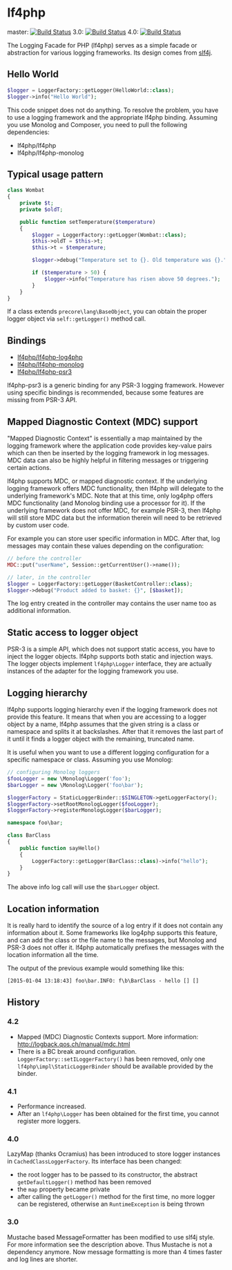 lf4php
======

master: [![Build Status](https://travis-ci.org/szjani/lf4php.png?branch=master)](https://travis-ci.org/szjani/lf4php)
3.0: [![Build Status](https://travis-ci.org/szjani/lf4php.png?branch=3.0)](https://travis-ci.org/szjani/lf4php)
4.0: [![Build Status](https://travis-ci.org/szjani/lf4php.png?branch=4.0)](https://travis-ci.org/szjani/lf4php)

The Logging Facade for PHP (lf4php) serves as a simple facade or abstraction for various logging frameworks. Its design comes from [slf4j](http://www.slf4j.org).

Hello World
-----------

```php
$logger = LoggerFactory::getLogger(HelloWorld::class);
$logger->info("Hello World");
```

This code snippet does not do anything. To resolve the problem, you have to use a logging framework and the appropriate lf4php binding. Assuming you use Monolog and Composer,
you need to pull the following dependencies:

* lf4php/lf4php
* lf4php/lf4php-monolog

Typical usage pattern
---------------------

```php
class Wombat
{
    private $t;
    private $oldT;

    public function setTemperature($temperature)
    {
        $logger = LoggerFactory::getLogger(Wombat::class);
        $this->oldT = $this->t;
        $this->t = $temperature;

        $logger->debug("Temperature set to {}. Old temperature was {}.", [$this->t, $this->oldT]);

        if ($temperature > 50) {
            $logger->info("Temperature has risen above 50 degrees.");
        }
    }
}
```

If a class extends `precore\lang\BaseObject`, you can obtain the proper logger object via `self::getLogger()` method call.

Bindings
--------

* [lf4php/lf4php-log4php](https://github.com/szjani/lf4php-log4php)
* [lf4php/lf4php-monolog](https://github.com/szjani/lf4php-monolog)
* [lf4php/lf4php-psr3](https://github.com/szjani/lf4php-psr3)

lf4php-psr3 is a generic binding for any PSR-3 logging framework. However using specific bindings is recommended, because some features are missing from PSR-3 API.

Mapped Diagnostic Context (MDC) support
---------------------------------------

"Mapped Diagnostic Context" is essentially a map maintained by the logging framework where the application code provides key-value pairs which can then be inserted by the logging framework in log messages. MDC data can also be highly helpful in filtering messages or triggering certain actions.

lf4php supports MDC, or mapped diagnostic context. If the underlying logging framework offers MDC functionality, then lf4php will delegate to the underlying framework's MDC. Note that at this time, only log4php offers MDC functionality (and Monolog binding use a processor for it). If the underlying framework does not offer MDC, for example PSR-3, then lf4php will still store MDC data but the information therein will need to be retrieved by custom user code.

For example you can store user specific information in MDC. After that, log messages may contain these values depending on the configuration:

```php
// before the controller
MDC::put("userName", Session::getCurrentUser()->name());

// later, in the controller
$logger = LoggerFactory::getLogger(BasketController::class);
$logger->debug("Product added to basket: {}", [$basket]);
```

The log entry created in the controller may contains the user name too as additional information.

Static access to logger object
------------------------------

PSR-3 is a simple API, which does not support static access, you have to inject the logger objects. lf4php supports both static and injection ways.
The logger objects implement `lf4php\Logger` interface, they are actually instances of the adapter for the logging framework you use.

Logging hierarchy
-----------------

lf4php supports logging hierarchy even if the logging framework does not provide this feature. It means that when you are accessing to a logger object by a name,
lf4php assumes that the given string is a class or namespace and splits it at backslashes. After that it removes the last part of it until it finds a logger object
with the remaining, truncated name.

It is useful when you want to use a different logging configuration for a specific namespace or class. Assuming you use Monolog:

```php
// configuring Monolog loggers
$fooLogger = new \Monolog\Logger('foo');
$barLogger = new \Monolog\Logger('foo\bar');

$loggerFactory = StaticLoggerBinder::$SINGLETON->getLoggerFactory();
$loggerFactory->setRootMonologLogger($fooLogger);
$loggerFactory->registerMonologLogger($barLogger);
```

```php
namespace foo\bar;

class BarClass
{
    public function sayHello()
    {
        LoggerFactory::getLogger(BarClass::class)->info("hello");
    }
}
```

The above info log call will use the `$barLogger` object.

Location information
--------------------

It is really hard to identify the source of a log entry if it does not contain any information about it. Some frameworks like log4php
supports this feature, and can add the class or the file name to the messages, but Monolog and PSR-3 does not offer it. lf4php automatically prefixes
the messages with the location information all the time.

The output of the previous example would something like this:

```
[2015-01-04 13:18:43] foo\bar.INFO: f\b\BarClass - hello [] []
```

History
-------

### 4.2

 - Mapped (MDC) Diagnostic Contexts support. More information: http://logback.qos.ch/manual/mdc.html
 - There is a BC break around configuration. `LoggerFactory::setILoggerFactory()` has been removed, only one
  `lf4php\impl\StaticLoggerBinder` should be available provided by the binder.

### 4.1

 - Performance increased.
 - After an `lf4php\Logger` has been obtained for the first time, you cannot register more loggers. 

### 4.0

LazyMap (thanks Ocramius) has been introduced to store logger instances in `CachedClassLoggerFactory`. Its interface has been changed:
 - the root logger has to be passed to its constructor, the abstract `getDefaultLogger()` method has been removed
 - the `map` property became private
 - after calling the `getLogger()` method for the first time, no more logger can be registered, otherwise an `RuntimeException` is being thrown

### 3.0

Mustache based MessageFormatter has been modified to use slf4j style. For more information see the description above.
Thus Mustache is not a dependency anymore. Now message formatting is more than 4 times faster and log lines are shorter.
